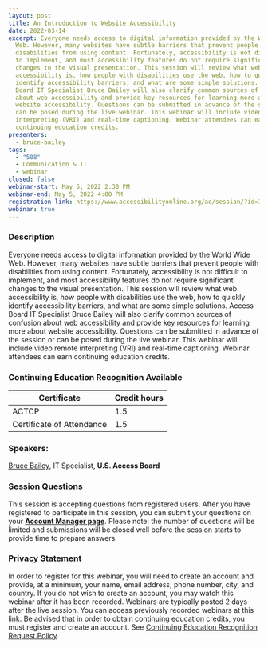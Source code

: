 ```yaml
---
layout: post
title: An Introduction to Website Accessibility
date: 2022-03-14
excerpt: Everyone needs access to digital information provided by the World Wide
  Web. However, many websites have subtle barriers that prevent people with
  disabilities from using content. Fortunately, accessibility is not difficult
  to implement, and most accessibility features do not require significant
  changes to the visual presentation. This session will review what web
  accessibility is, how people with disabilities use the web, how to quickly
  identify accessibility barriers, and what are some simple solutions. Access
  Board IT Specialist Bruce Bailey will also clarify common sources of confusion
  about web accessibility and provide key resources for learning more about
  website accessibility. Questions can be submitted in advance of the session or
  can be posed during the live webinar. This webinar will include video remote
  interpreting (VRI) and real-time captioning. Webinar attendees can earn
  continuing education credits.
presenters:
  - bruce-bailey
tags:
  - "508"
  - Communication & IT
  - webinar
closed: false
webinar-start: May 5, 2022 2:30 PM
webinar-end: May 5, 2022 4:00 PM
registration-link: https://www.accessibilityonline.org/ao/session/?id=111000
webinar: true
---
```

### Description

Everyone needs access to digital information provided by the World Wide Web. However, many websites have subtle barriers that prevent people with disabilities from using content. Fortunately, accessibility is not difficult to implement, and most accessibility features do not require significant changes to the visual presentation. This session will review what web accessibility is, how people with disabilities use the web, how to quickly identify accessibility barriers, and what are some simple solutions. Access Board IT Specialist Bruce Bailey will also clarify common sources of confusion about web accessibility and provide key resources for learning more about website accessibility. Questions can be submitted in advance of the session or can be posed during the live webinar. This webinar will include video remote interpreting (VRI) and real-time captioning. Webinar attendees can earn continuing education credits.

### Continuing Education Recognition Available

| **Certificate** | **Credit hours** |
| --------------- | ---------------- |
| ACTCP           | 1.5              |
| Certificate of Attendance          | 1.5

### Speakers:

[Bruce Bailey](https://www.accessibilityonline.org/speakers/speaker.aspx?id=10192&ret=An%20Introduction%20to%20Website%20Accessibility), IT Specialist, **U.S. Access Board**

### Session Questions

This session is accepting questions from registered users. After you have registered to participate in this session, you can submit your questions on your **[Account Manager page](https://www.accessibilityonline.org/ao/accountManager/110952)**. Please note: the number of questions will be limited and submissions will be closed well before the session starts to provide time to prepare answers.

### Privacy Statement

In order to register for this webinar, you will need to create an account and provide, at a minimum, your name, email address, phone number, city, and country. If you do not wish to create an account, you may watch this webinar after it has been recorded. Webinars are typically posted 2 days after the live session. You can access previously recorded webinars at this [link](https://www.accessibilityonline.org/ao/archives/). Be advised that in order to obtain continuing education credits, you must register and create an account. See [Continuing Education Recognition Request Policy](https://www.accessibilityonline.org/continuing-education/CEUDetails.aspx).